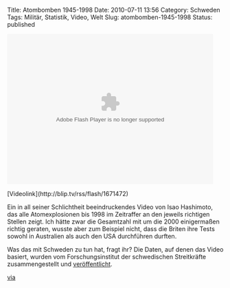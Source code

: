 Title: Atombomben 1945-1998
Date: 2010-07-11 13:56
Category: Schweden
Tags: Militär, Statistik, Video, Welt
Slug: atombomben-1945-1998
Status: published

<p>
<embed src="http://blip.tv/play/AeaDFAI" type="application/x-shockwave-flash" width="480" height="350" allowscriptaccess="always" allowfullscreen="true">
</embed>
</p>
[Videolink](http://blip.tv/rss/flash/1671472)

Ein in all seiner Schlichtheit beeindruckendes Video von Isao Hashimoto,
das alle Atomexplosionen bis 1998 im Zeitraffer an den jeweils richtigen
Stellen zeigt. Ich hätte zwar die Gesamtzahl mit um die 2000
einigermaßen richtig geraten, wusste aber zum Beispiel nicht, dass die
Briten ihre Tests sowohl in Australien als auch den USA durchführen
durften.

Was das mit Schweden zu tun hat, fragt ihr? Die Daten, auf denen das
Video basiert, wurden vom Forschungsinstitut der schwedischen
Streitkräfte zusammengestellt und
[veröffentlicht](http://www.foi.se/FOI/templates/TripAbstract____245.aspx?url=http://www2.foi.se/cgi-bin/thw%3f${BASE}%3drapp%26${THWIDS}%3d3.53/28457%26${html}%3dNewWebAbsEng%26${THWURLSAVE}%3d53/28457).

[via](http://chefarztfrau.de/?p=2355)

